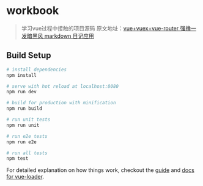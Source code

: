 # workbook

> 学习vue过程中接触的项目源码
> 原文地址：[vue+vuex+vue-router 强撸一发暗黑风 markdown 日记应用](https://segmentfault.com/a/1190000005787179/)

## Build Setup

``` bash
# install dependencies
npm install

# serve with hot reload at localhost:8080
npm run dev

# build for production with minification
npm run build

# run unit tests
npm run unit

# run e2e tests
npm run e2e

# run all tests
npm test
```

For detailed explanation on how things work, checkout the [guide](http://vuejs-templates.github.io/webpack/) and [docs for vue-loader](http://vuejs.github.io/vue-loader).
